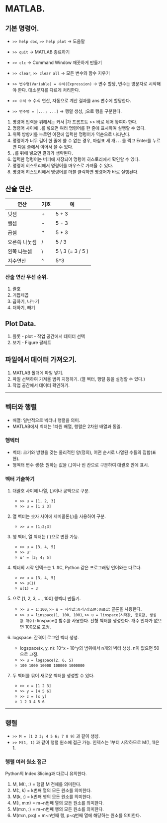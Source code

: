 # MATLAB.

## 기본 명령어.
- `>> help doc`, `>> help plot` → 도움말

- `>> quit` → MATLAB 종료하기

- `>> clc` → Command Window 깨끗하게 만들기

- `>> clear`, `>> clear all` → 모든 변수와 함수 지우기

- `>> 변수명(Variable) = 수식(Expression)` → 변수 할당, 변수는 영문자로 시작해야 한다. 대소문자를 다르게 처리한다.

- `>> 수식` → 수식 연산, 자동으로 계산 결과를 ans 변수에 할당한다.

- `>> 변수명 = [...; ...]` → 행렬 생성, ;으로 행을 구분한다.

1. 명령어 입력을 위해서는 커서 |가 프롬프트 >> 바로 뒤어 놓여야 한다.
2. 명령어 사이에 `,`를 넣으면 여러 명령어를 한 줄에 표시하여 실행할 수 있다.
3. 위쪽 방향키를 누르면 이전에 입력한 명령어가 역순으로 나타난다.
4. 명령어가 너무 길어 한 줄에 쓸 수 없는 경우, 마침표 세 개`...`를 찍고 Enter를 누르면 다음 줄에서 이어서 쓸 수 있다.
5. `;`를 뒤에 넣으면 결과가 생략된다.
6. 입력한 명령어는 버퍼에 저장되어 명령어 히스토리에서 확인할 수 있다.
7. 명령어 히스토리에서 명령어를 마우스로 가져올 수 있다.
8. 명령어 히스토리에서 명령어를 더블 클릭하면 명령어가 바로 실행된다.

## 산술 연산.
| 연산 | 기호 | 예 |
|-|-|-|
| 덧셈 | + | 5 + 3 |
| 뺄셈 | - | 5 - 3 |
| 곱셈 | * | 5 * 3 |
| 오른쪽 나눗셈 | / | 5 / 3 |
| 왼쪽 나눗셈 | \ | 5 \ 3 (= 3 / 5 ) |
| 지수연산 | ^ | 5^3 |

### 산술 연산 우선 순위.
1. 괄호
2. 거듭제곱
3. 곱하기, 나누기
4. 더하기, 빼기

## Plot Data.
1. 플롯 - plot - 작업 공간에서 데이터 선택
2. 보기 - Figure 팔레트

## 파일에서 데이터 가져오기.
1. MATLAB 폴더에 파일 넣기.
2. 파일 선택하여 가져올 범위 지정하기. (열 벡터, 행렬 등을 설정할 수 있다.)
3. 작업 공간에서 데이터 확인하기.

---

## 벡터와 행렬

- 배열: 일반적으로 벡터나 행렬을 의미.
- MATLAB에서 벡터는 1차원 배열, 행렬은 2차원 배열과 동일.

### 행벡터

- 벡터: 크기와 방향을 갖는 물리적인 양(정의), 어떤 순서로 나열된 수들의 집합(표현).
- 행벡터 변수 생성: 원하는 값을 (,)이나 빈 칸으로 구분하여 대괄호 안에 표시.

### 벡터 기술하기
1. 대괄호 사이에 나열, (,)이나 공백으로 구분.

    - `>> u = [1, 2, 3]`
    - `>> u = [1 2 3]`

2. 열 벡터는 숫자 사이에 세미콜론(;)을 사용하여 구분.

    - `>> u = [1;2;3]`

3. 행 벡터, 열 벡터는 (')으로 변환 가능.

    - `>> u = [3, 4, 5]`
    - `>> u'`
    - `u' = [3; 4; 5]`

4. 벡터의 시작 인덱스는 1. #C, Python 같은 프로그래밍 언어와는 다르다.

    - `>> u = [3, 4, 5]`
    - `>> u(1)`
    - `u(1) = 3`

5. 으로 [1, 2, 3, ..., 100] 행벡터 만들기.

    - `>> u = 1:100`, `>> u = 시작값:증가/감소분:종료값`: 콜론을 사용한다.
    - `>> u = linspace(1, 100, 100)`, `>> u = linspace(시작값, 종료값, 생성 값 개수)`: linspace() 함수를 사용한다. 선형 벡터를 생성한다. 개수 인자가 없으면 100으로 고정.

6. logspace: 간격이 로그인 벡터 생성.

    - logspace(x, y, n): 10^x - 10^y의 범위에서 n개의 벡터 생성. n이 없으면 50으로 고정.
    - `>> u = logspace(2, 6, 5)`
    - `100 1000 10000 100000 1000000`

7. 두 벡터를 묶어 새로운 벡터를 생성할 수 있다.

    - `>> x = [1 2 3]`
    - `>> y = [4 5 6]`
    - `>> z = [x y]`
    - `1 2 3 4 5 6`

---

## 행렬
- `>> M = [1 2 3; 4 5 6; 7 8 9]` 과 같이 생성.
- `>> M(1, 1)` 과 같이 행렬 원소에 접근 가능. 인덱스는 1부터 시작하므로 M(1, 1)은 1.

### 행렬 여러 원소 접근

Python의 Index Slicing과 다르니 유의한다.

1. M, M(:, \:) = 행렬 M 전체를 의미한다.
2. M(:, k) = k번째 열의 모든 원소를 의미한다.
3. M(k, \:) = k번째 행의 모든 원소를 의미한다.
4. M(:, m:n) = m~n번째 열의 모든 원소를 의미한다.
5. M(m:n, \:) = m~n번째 행의 모든 원소를 의미한다.
6. M(m:n, p:q) = m~n번째 행, p~q번째 열에 해당하는 원소를 의미한다.